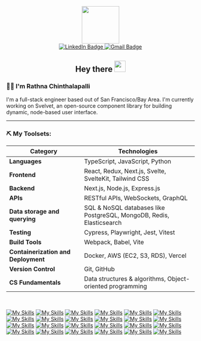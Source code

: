 <div id='header' align='center' >
  <img src='https://media.giphy.com/media/paTz7UZbPfTZFRYnnB/giphy.gif' height=100px width=100px/>  
  
<div id="badges">
  <a href="https://www.linkedin.com/in/rathnac/">
    <img src="https://img.shields.io/badge/LinkedIn-blue?style=for-the-badge&logo=linkedin&logoColor=white" alt="LinkedIn Badge"/>
  </a>
  <a href="mailto:hellorathnac@gmail.com">
     <img src="https://img.shields.io/badge/Gmail-D14836?style=for-the-badge&logo=gmail&logoColor=white" alt="Gmail Badge"/>
  </a>  
</div>
<div >
  <img src="https://komarev.com/ghpvc/?username=rathna-git&style=flat-square&color=blue" alt="" />
</div>
<h2 >
  Hey there
  <img src="https://media.giphy.com/media/hvRJCLFzcasrR4ia7z/giphy.gif" width="30px"/>
</h2>
</div>


### :woman_technologist: I'm Rathna Chinthalapalli

I'm a full-stack engineer based out of San Francisco/Bay Area. I'm currently working on Svelvet, an open-source component library for building dynamic, node-based user interface.

---

### ⛏ My Toolsets:

| Category                            | Technologies                                                         |
| ----------------------------------- | -------------------------------------------------------------------- |
| **Languages**                       | TypeScript, JavaScript, Python                                  |
| **Frontend**                        | React, Redux, Next.js, Svelte, SvelteKit, Tailwind CSS                        |
| **Backend**                         | Next.js, Node.js, Express.js                                      |
| **APIs**                            | RESTful APIs, WebSockets, GraphQL                                    |
| **Data storage and querying**       | SQL & NoSQL databases like PostgreSQL, MongoDB, Redis, Elasticsearch |
| **Testing**                         | Cypress, Playwright, Jest, Vitest                                    |
| **Build Tools**                     | Webpack, Babel, Vite                                                 |
| **Containerization and Deployment** | Docker, AWS (EC2, S3, RDS), Vercel                                   |
| **Version Control**                 | Git, GitHub                                                          |
| **CS Fundamentals**                 | Data structures & algorithms, Object-oriented programming            |

<br>
<div align = "left">
  
[![My Skills](https://skillicons.dev/icons?i=ts)]()
[![My Skills](https://skillicons.dev/icons?i=js)]()
[![My Skills](https://skillicons.dev/icons?i=py&theme=light)]()
[![My Skills](https://skillicons.dev/icons?i=nextjs)]()
[![My Skills](https://skillicons.dev/icons?i=react&theme=light)]()
[![My Skills](https://skillicons.dev/icons?i=svelte)]()
[![My Skills](https://skillicons.dev/icons?i=redux)]()
[![My Skills](https://skillicons.dev/icons?i=nodejs&theme=light)]()
[![My Skills](https://skillicons.dev/icons?i=express&theme=light)]()
[![My Skills](https://skillicons.dev/icons?i=html)]()
[![My Skills](https://skillicons.dev/icons?i=css)]()
[![My Skills](https://skillicons.dev/icons?i=tailwindcss&theme=light)]()
<br>
[![My Skills](https://skillicons.dev/icons?i=mongodb)]()
[![My Skills](https://skillicons.dev/icons?i=postgres&theme=light)]()
[![My Skills](https://skillicons.dev/icons?i=elasticsearch&theme=light)]()
[![My Skills](https://skillicons.dev/icons?i=graphql&theme=light)]()
[![My Skills](https://skillicons.dev/icons?i=redis&theme=light)]()
[![My Skills](https://skillicons.dev/icons?i=jest&theme=light)]()
[![My Skills](https://skillicons.dev/icons?i=cypress&theme=light)]()
[![My Skills](https://skillicons.dev/icons?i=webpack&theme=light)]()
[![My Skills](https://skillicons.dev/icons?i=vite&theme=light)]()
[![My Skills](https://skillicons.dev/icons?i=docker&theme=light)]()
[![My Skills](https://skillicons.dev/icons?i=aws&theme=light)]()
[![My Skills](https://skillicons.dev/icons?i=npm&theme=light)]()

</div>


<!--
**rathna-git/rathna-git** is a ✨ _special_ ✨ repository because its `README.md` (this file) appears on your GitHub profile.

Here are some ideas to get you started:

- 🔭 I’m currently working on ...
- 🌱 I’m currently learning ...
- 👯 I’m looking to collaborate on ...
- 🤔 I’m looking for help with ...
- 💬 Ask me about ...
- 📫 How to reach me: ...
- 😄 Pronouns: ...
- ⚡ Fun fact: ...
-->

